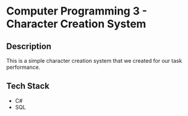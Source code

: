 # Computer Programming 3 - Character Creation System

## Description
This is a simple character creation system that we created for our task performance.

## Tech Stack
- C#
- SQL
